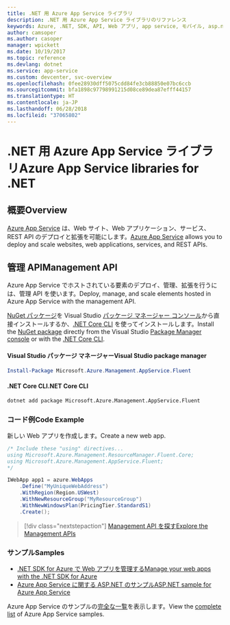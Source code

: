 ```yaml
---
title: .NET 用 Azure App Service ライブラリ
description: .NET 用 Azure App Service ライブラリのリファレンス
keywords: Azure, .NET, SDK, API, Web アプリ, app service, モバイル, asp.net
author: camsoper
ms.author: casoper
manager: wpickett
ms.date: 10/19/2017
ms.topic: reference
ms.devlang: dotnet
ms.service: app-service
ms.custom: devcenter, svc-overview
ms.openlocfilehash: 0fee28930dff5075cdd84fe3cb88850e07bc6ccb
ms.sourcegitcommit: bfa1898c97798991215d08ce89dea87efff44157
ms.translationtype: HT
ms.contentlocale: ja-JP
ms.lasthandoff: 06/28/2018
ms.locfileid: "37065802"
---
```

# <a name="azure-app-service-libraries-for-net"></a><span data-ttu-id="dbea1-104">.NET 用 Azure App Service ライブラリ</span><span class="sxs-lookup"><span data-stu-id="dbea1-104">Azure App Service libraries for .NET</span></span>

## <a name="overview"></a><span data-ttu-id="dbea1-105">概要</span><span class="sxs-lookup"><span data-stu-id="dbea1-105">Overview</span></span>

<span data-ttu-id="dbea1-106">[Azure App Service](/azure/app-service/app-service-value-prop-what-is) は、Web サイト、Web アプリケーション、サービス、REST API のデプロイと拡張を可能にします。</span><span class="sxs-lookup"><span data-stu-id="dbea1-106">[Azure App Service](/azure/app-service/app-service-value-prop-what-is) allows you to deploy and scale websites, web applications, services, and REST APIs.</span></span>

## <a name="management-api"></a><span data-ttu-id="dbea1-107">管理 API</span><span class="sxs-lookup"><span data-stu-id="dbea1-107">Management API</span></span>

<span data-ttu-id="dbea1-108">Azure App Service でホストされている要素のデプロイ、管理、拡張を行うには、管理 API を使います。</span><span class="sxs-lookup"><span data-stu-id="dbea1-108">Deploy, manage, and scale elements hosted in Azure App Service with the management API.</span></span>

<span data-ttu-id="dbea1-109">[NuGet パッケージ](https://www.nuget.org/packages/Microsoft.Azure.Management.AppService.Fluent)を Visual Studio [パッケージ マネージャー コンソール][PackageManager]から直接インストールするか、[.NET Core CLI][DotNetCLI] を使ってインストールします。</span><span class="sxs-lookup"><span data-stu-id="dbea1-109">Install the [NuGet package](https://www.nuget.org/packages/Microsoft.Azure.Management.AppService.Fluent) directly from the Visual Studio [Package Manager console][PackageManager] or with the [.NET Core CLI][DotNetCLI].</span></span>


#### <a name="visual-studio-package-manager"></a><span data-ttu-id="dbea1-110">Visual Studio パッケージ マネージャー</span><span class="sxs-lookup"><span data-stu-id="dbea1-110">Visual Studio package manager</span></span>

```powershell
Install-Package Microsoft.Azure.Management.AppService.Fluent
```

#### <a name="net-core-cli"></a><span data-ttu-id="dbea1-111">.NET Core CLI</span><span class="sxs-lookup"><span data-stu-id="dbea1-111">.NET Core CLI</span></span>

```bash
dotnet add package Microsoft.Azure.Management.AppService.Fluent
```

### <a name="code-example"></a><span data-ttu-id="dbea1-112">コード例</span><span class="sxs-lookup"><span data-stu-id="dbea1-112">Code Example</span></span>

<span data-ttu-id="dbea1-113">新しい Web アプリを作成します。</span><span class="sxs-lookup"><span data-stu-id="dbea1-113">Create a new web app.</span></span>

```csharp
/* Include these "using" directives...
using Microsoft.Azure.Management.ResourceManager.Fluent.Core;
using Microsoft.Azure.Management.AppService.Fluent;
*/

IWebApp app1 = azure.WebApps
    .Define("MyUniqueWebAddress")
    .WithRegion(Region.USWest)
    .WithNewResourceGroup("MyResourceGroup")
    .WithNewWindowsPlan(PricingTier.StandardS1)
    .Create();
```

> [!div class="nextstepaction"]
> [<span data-ttu-id="dbea1-114">Management API を探す</span><span class="sxs-lookup"><span data-stu-id="dbea1-114">Explore the Management APIs</span></span>](/dotnet/api/overview/azure/appservice/management)

### <a name="samples"></a><span data-ttu-id="dbea1-115">サンプル</span><span class="sxs-lookup"><span data-stu-id="dbea1-115">Samples</span></span>

* [<span data-ttu-id="dbea1-116">.NET SDK for Azure で Web アプリを管理する</span><span class="sxs-lookup"><span data-stu-id="dbea1-116">Manage your web apps with the .NET SDK for Azure</span></span>](https://azure.microsoft.com/resources/samples/app-service-web-dotnet-manage/)
* [<span data-ttu-id="dbea1-117">Azure App Service に関する ASP.NET のサンプル</span><span class="sxs-lookup"><span data-stu-id="dbea1-117">ASP.NET sample for Azure App Service</span></span>](https://azure.microsoft.com/resources/samples/app-service-web-dotnet-get-started/)

<span data-ttu-id="dbea1-118">Azure App Service のサンプルの[完全な一覧](https://azure.microsoft.com/resources/samples/?platform=dotnet&term=app%20service)を表示します。</span><span class="sxs-lookup"><span data-stu-id="dbea1-118">View the [complete list](https://azure.microsoft.com/resources/samples/?platform=dotnet&term=app%20service) of Azure App Service samples.</span></span>

[PackageManager]: https://docs.microsoft.com/nuget/tools/package-manager-console
[DotNetCLI]: https://docs.microsoft.com/dotnet/core/tools/dotnet-add-package